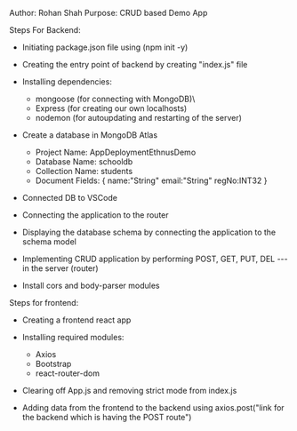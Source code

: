 Author: Rohan Shah
Purpose: CRUD based Demo App

Steps For Backend:

- Initiating package.json file using (npm init -y)

- Creating the entry point of backend by creating "index.js" file

- Installing dependencies:

  - mongoose (for connecting with MongoDB)\
  - Express (for creating our own localhosts)
  - nodemon (for autoupdating and restarting of the server)

- Create a database in MongoDB Atlas

  - Project Name: AppDeploymentEthnusDemo
  - Database Name: schooldb
  - Collection Name: students
  - Document Fields: {
    name:"String"
    email:"String"
    regNo:INT32
    }

- Connected DB to VSCode

- Connecting the application to the router

- Displaying the database schema by connecting the application to the schema model

- Implementing CRUD application by performing POST, GET, PUT, DEL --- in the server (router)

- Install cors and body-parser modules

Steps for frontend:

  - Creating a frontend react app

  - Installing required modules:
    - Axios
    - Bootstrap
    - react-router-dom

  - Clearing off App.js and removing strict mode from index.js

  - Adding data from the frontend to the backend using axios.post("link for the backend which is having the POST route")
  
  